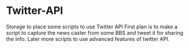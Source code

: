 # Twitter-API
Storage to place some scripts to use Twitter API 
First plan is to make a script to capture the news caster from some BBS and tweet it for sharing the info. Later more scripts to use advanced features of twitter API. 
